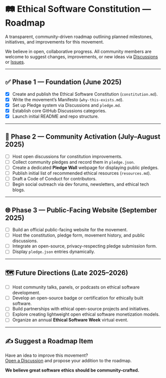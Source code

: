 # 🛤️ Ethical Software Constitution — Roadmap

A transparent, community-driven roadmap outlining planned milestones, initiatives, and improvements for this movement.

We believe in open, collaborative progress. All community members are welcome to suggest changes, improvements, or new ideas via [Discussions](https://github.com/gaurav-jain000/Ethical-Software-Constitution/discussions) or [Issues](https://github.com/gaurav-jain000/Ethical-Software-Constitution/issues).

---

## ✅ Phase 1 — Foundation (June 2025)

- [x] Create and publish the Ethical Software Constitution (`constitution.md`).
- [x] Write the movement’s Manifesto (`why-this-exists.md`).
- [x] Set up Pledge system via Discussions and `pledge.md`.
- [x] Establish core GitHub Discussions categories.
- [x] Launch initial README and repo structure.

---

## 🚀 Phase 2 — Community Activation (July–August 2025)

- [ ] Host open discussions for constitution improvements.
- [ ] Collect community pledges and record them in `pledge.json`.
- [ ] Create a dedicated **Pledge Wall** webpage for displaying public pledges.
- [ ] Publish initial list of recommended ethical resources (`resources.md`).
- [ ] Draft a Code of Conduct for contributors.
- [ ] Begin social outreach via dev forums, newsletters, and ethical tech blogs.

---

## 🌐 Phase 3 — Public-Facing Website (September 2025)

- [ ] Build an official public-facing website for the movement.
- [ ] Host the constitution, pledge form, movement history, and public discussions.
- [ ] Integrate an open-source, privacy-respecting pledge submission form.
- [ ] Display `pledge.json` entries dynamically.

---

## 🗺️ Future Directions (Late 2025–2026)

- [ ] Host community talks, panels, or podcasts on ethical software development.
- [ ] Develop an open-source badge or certification for ethically built software.
- [ ] Build partnerships with ethical open-source projects and initiatives.
- [ ] Explore creating lightweight open ethical software monetization models.
- [ ] Organize an annual **Ethical Software Week** virtual event.

---

## ✍️ Suggest a Roadmap Item

Have an idea to improve this movement?  
[Open a Discussion](https://github.com/gaurav-jain000/Ethical-Software-Constitution/discussions) and propose your addition to the roadmap.

**We believe great software ethics should be community-crafted.**

